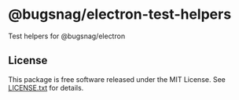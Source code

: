 # @bugsnag/electron-test-helpers

Test helpers for @bugsnag/electron

## License

This package is free software released under the MIT License. See [LICENSE.txt](./LICENSE.txt) for details.
